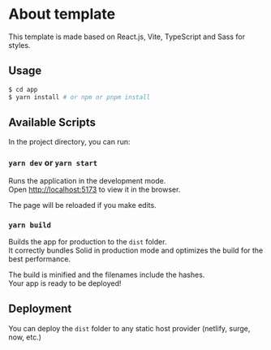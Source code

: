 # About template

This template is made based on React.js, Vite, TypeScript and Sass for styles.

## Usage

```bash
$ cd app
$ yarn install # or npm or pnpm install  
```
## Available Scripts

In the project directory, you can run:

### ```yarn dev``` or ```yarn start```

Runs the application in the development mode. <br/>
Open [http://localhost:5173](http://localhost:5173) to view it in the browser.

The page will be reloaded if you make edits.<br/>

### `yarn build`

Builds the app for production to the `dist` folder.<br>
It correctly bundles Solid in production mode and optimizes the build for the best performance.

The build is minified and the filenames include the hashes.<br>
Your app is ready to be deployed!

## Deployment

You can deploy the `dist` folder to any static host provider (netlify, surge, now, etc.)

